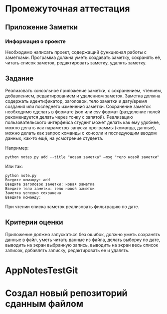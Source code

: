 # Промежуточная аттестация
## Приложение Заметки

### Информация о проекте

Необходимо написать проект, содержащий функционал работы с заметками.
Программа должна уметь создавать заметку, сохранять её, читать список заметок, 
редактировать заметку, удалять заметку.

## Задание

Реализовать консольное приложение заметки, с сохранением, чтением, добавлением,
редактированием и удалением заметок. Заметка должна содержать идентификатор,
заголовок, тело заметки и дату/время создания или последнего изменения заметки.
Сохранение заметок необходимо сделать в формате json или csv формат
(разделение полей рекомендуется делать через точку с запятой).
Реализацию пользовательского интерфейса студент может делать как ему удобнее,
можно делать как параметры запуска программы (команда, данные),
можно делать как запрос команды с консоли и последующим вводом данных,
как-то ещё, на усмотрение студента.

Например:

    python notes.py add --title "новая заметка" –msg "тело новой заметки"

Или так:

    python note.py
    Введите команду: add
    Введите заголовок заметки: новая заметка
    Введите тело заметки: тело новой заметки
    Заметка успешно сохранена 
    Введите команду:

При чтении списка заметок реализовать фильтрацию по дате.

## Критерии оценки

Приложение должно запускаться без ошибок, должно уметь сохранять данные в файл,
уметь читать данные из файла, делать выборку по дате, выводить на экран выбранную
запись, выводить на экран весь список записок, добавлять записку, редактировать ее
и удалять.

# AppNotesTestGit
# Создал новый репозиторий сданным файлом
#
